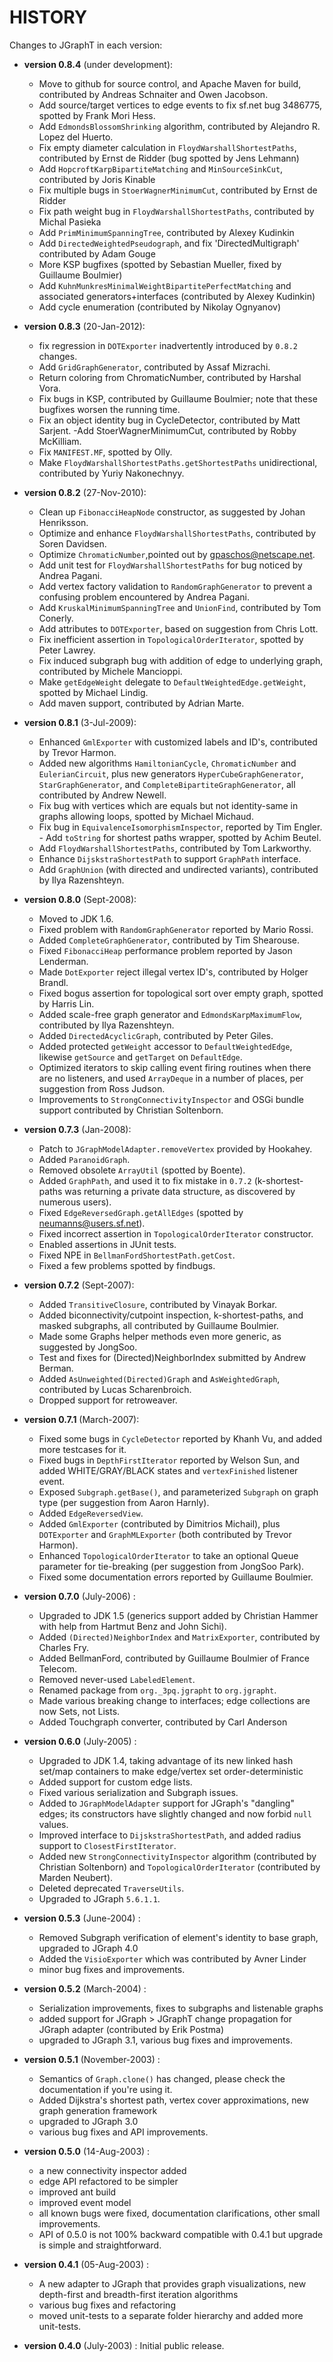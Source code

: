 # HISTORY #

Changes to JGraphT in each version:

- **version 0.8.4** (under development): 
	- Move to github for source control, and Apache Maven for build, contributed by Andreas Schnaiter and Owen Jacobson.
	- Add source/target vertices to edge events to fix sf.net bug 3486775, spotted by Frank Mori Hess.
	- Add `EdmondsBlossomShrinking` algorithm, contributed by Alejandro R. Lopez del Huerto.
	- Fix empty diameter calculation in `FloydWarshallShortestPaths`, contributed by Ernst de Ridder (bug spotted by Jens Lehmann)
	- Add `HopcroftKarpBipartiteMatching` and `MinSourceSinkCut`, contributed by Joris Kinable
	- Fix multiple bugs in `StoerWagnerMinimumCut`, contributed by Ernst de Ridder
	- Fix path weight bug in `FloydWarshallShortestPaths`, contributed by Michal Pasieka
	- Add `PrimMinimumSpanningTree`, contributed by Alexey Kudinkin
	- Add `DirectedWeightedPseudograph`, and fix 'DirectedMultigraph' contributed by Adam Gouge
	- More KSP bugfixes (spotted by Sebastian Mueller, fixed by Guillaume Boulmier)
	- Add `KuhnMunkresMinimalWeightBipartitePerfectMatching` and associated generators+interfaces (contributed by Alexey Kudinkin)
	- Add cycle enumeration (contributed by Nikolay Ognyanov)

- **version 0.8.3** (20-Jan-2012): 
	- fix regression in `DOTExporter` inadvertently introduced by `0.8.2` changes.
	- Add `GridGraphGenerator`, contributed by Assaf Mizrachi.
	- Return coloring from ChromaticNumber, contributed by Harshal Vora.
	- Fix bugs in KSP, contributed by Guillaume Boulmier; note that these bugfixes worsen the running time.  
	- Fix an object identity bug in CycleDetector, contributed by Matt Sarjent.
	-Add StoerWagnerMinimumCut, contributed by Robby McKilliam.
	- Fix `MANIFEST.MF`, spotted by Olly.
	- Make `FloydWarshallShortestPaths.getShortestPaths` unidirectional, contributed by Yuriy Nakonechnyy.

- **version 0.8.2** (27-Nov-2010): 
	- Clean up `FibonacciHeapNode` constructor, as suggested by Johan
Henriksson.
	- Optimize and enhance `FloydWarshallShortestPaths`, contributed by Soren Davidsen.
	- Optimize `ChromaticNumber`,pointed out by gpaschos@netscape.net.
	- Add unit test for `FloydWarshallShortestPaths` for bug noticed by
Andrea Pagani. 
	- Add vertex factory validation to `RandomGraphGenerator` to prevent a confusing problem encountered by Andrea Pagani.
	- Add `KruskalMinimumSpanningTree` and `UnionFind`, contributed by Tom Conerly.
	- Add attributes to `DOTExporter`, based on suggestion from Chris Lott.
	- Fix inefficient assertion in `TopologicalOrderIterator`, spotted by 
Peter Lawrey.
	- Fix induced subgraph bug with addition of edge to underlying graph, contributed by Michele Mancioppi.
	- Make `getEdgeWeight` delegate to `DefaultWeightedEdge.getWeight`, spotted by Michael Lindig.
	- Add maven support, contributed by Adrian Marte.

- **version 0.8.1** (3-Jul-2009): 
	- Enhanced `GmlExporter` with customized labels and ID's, contributed by Trevor Harmon.
	- Added new algorithms `HamiltonianCycle`, `ChromaticNumber` and `EulerianCircuit`, plus new generators `HyperCubeGraphGenerator`, `StarGraphGenerator`, and `CompleteBipartiteGraphGenerator`, all contributed by Andrew Newell.
	- Fix bug with vertices which are equals but not identity-same in graphs allowing loops, spotted by Michael Michaud.
	- Fix bug in `EquivalenceIsomorphismInspector`, reported by Tim Engler.  		- Add `toString` for shortest paths wrapper, spotted by Achim Beutel.
	- Add `FloydWarshallShortestPaths`, contributed by Tom Larkworthy.
	- Enhance `DijskstraShortestPath` to support `GraphPath` interface.
	- Add `GraphUnion` (with directed and undirected variants), contributed by Ilya Razenshteyn.

- **version 0.8.0** (Sept-2008): 
	- Moved to JDK 1.6.
	- Fixed problem with `RandomGraphGenerator` reported by Mario Rossi.
	- Added `CompleteGraphGenerator`, contributed by Tim Shearouse.
	- Fixed `FibonacciHeap` performance problem reported by Jason Lenderman.
	- Made `DotExporter` reject illegal vertex ID's, contributed by Holger Brandl.
	- Fixed bogus assertion for topological sort over empty
graph, spotted by Harris Lin.
	- Added scale-free graph generator and `EdmondsKarpMaximumFlow`, contributed by Ilya Razenshteyn.
	- Added `DirectedAcyclicGraph`, contributed by Peter Giles.
	- Added protected `getWeight` accessor to `DefaultWeightedEdge`, likewise `getSource` and `getTarget` on `DefaultEdge`.
	- Optimized iterators to skip calling event firing routines when there are no listeners, and used `ArrayDeque` in a number of places, per suggestion from Ross Judson.
	- Improvements to `StrongConnectivityInspector` and OSGi bundle support contributed by Christian Soltenborn.

- **version 0.7.3** (Jan-2008):
	- Patch to `JGraphModelAdapter.removeVertex` provided by Hookahey.
	- Added `ParanoidGraph`.
	- Removed obsolete `ArrayUtil` (spotted by Boente).
	- Added `GraphPath`, and used it to fix mistake in `0.7.2` (k-shortest-paths was returning a private data structure,
as discovered by numerous users).
	- Fixed `EdgeReversedGraph.getAllEdges` (spotted by neumanns@users.sf.net).
	- Fixed incorrect assertion in `TopologicalOrderIterator` constructor.
	- Enabled assertions in JUnit tests.
	- Fixed NPE in `BellmanFordShortestPath.getCost`.
	- Fixed a few problems spotted by findbugs.

- **version 0.7.2** (Sept-2007): 
	- Added `TransitiveClosure`, contributed by Vinayak Borkar.
	- Added biconnectivity/cutpoint inspection, k-shortest-paths, and masked
subgraphs, all contributed by Guillaume Boulmier.
	- Made some Graphs helper methods even more generic, as suggested by JongSoo.
	- Test and fixes for (Directed)NeighborIndex submitted by Andrew Berman.
	- Added `AsUnweighted(Directed)Graph` and `AsWeightedGraph`, contributed by Lucas Scharenbroich.
	- Dropped support for retroweaver.

- **version 0.7.1** (March-2007): 
	- Fixed some bugs in `CycleDetector` reported by Khanh Vu, and added more testcases for it.
	- Fixed bugs in `DepthFirstIterator` reported by Welson Sun, and added WHITE/GRAY/BLACK states and `vertexFinished` listener event.
	- Exposed `Subgraph.getBase()`, and parameterized `Subgraph` on graph type (per suggestion from Aaron Harnly).
	- Added `EdgeReversedView`.
	- Added `GmlExporter` (contributed by Dimitrios Michail), plus `DOTExporter` and `GraphMLExporter` (both contributed by Trevor Harmon).
	- Enhanced `TopologicalOrderIterator` to take an optional Queue parameter for tie-breaking (per suggestion from JongSoo Park).
	- Fixed some documentation errors reported by Guillaume Boulmier.

- **version 0.7.0** (July-2006) : 
	- Upgraded to JDK 1.5 (generics support added by Christian Hammer with help from Hartmut Benz and John Sichi).
	- Added `(Directed)NeighborIndex` and `MatrixExporter`, contributed by Charles Fry.
	- Added BellmanFord, contributed by Guillaume Boulmier of France Telecom.
	- Removed never-used `LabeledElement`.
	- Renamed package from `org._3pq.jgrapht` to `org.jgrapht`.
	- Made various breaking change to interfaces; edge collections are now Sets, not Lists.
	- Added Touchgraph converter, contributed by Carl Anderson

- **version 0.6.0** (July-2005) : 
	- Upgraded to JDK 1.4, taking advantage of its new linked hash set/map containers to make edge/vertex set order-deterministic
	- Added support for custom edge lists.
	- Fixed various serialization and Subgraph issues.
	- Added to `JGraphModelAdapter` support for JGraph's "dangling" edges; its constructors have slightly changed and now forbid `null` values.
	- Improved interface to `DijskstraShortestPath`, and added radius support to `ClosestFirstIterator`.
	- Added new `StrongConnectivityInspector` algorithm (contributed by Christian Soltenborn) and `TopologicalOrderIterator` (contributed by Marden Neubert).
	- Deleted deprecated `TraverseUtils`.
	- Upgraded to JGraph `5.6.1.1`.

- **version 0.5.3** (June-2004) : 
	- Removed Subgraph verification of element's identity to base graph, upgraded to JGraph 4.0
	- Added the `VisioExporter` which was contributed by Avner Linder
	- minor bug fixes and improvements.

- **version 0.5.2** (March-2004) : 
	- Serialization improvements, fixes to subgraphs and listenable graphs
	- added support for JGraph > JGraphT change propagation for JGraph adapter (contributed by Erik Postma)
	- upgraded to JGraph 3.1, various bug fixes and improvements.

- **version 0.5.1** (November-2003) : 
	- Semantics of `Graph.clone()` has changed, please check the documentation if you're using it.
	- Added Dijkstra's shortest path, vertex cover approximations, new graph generation framework
	- upgraded to JGraph 3.0
	- various bug fixes and API improvements.

- **version 0.5.0** (14-Aug-2003) : 
	- a new connectivity inspector added
	- edge API refactored to be simpler
	- improved ant build
	- improved event model
	- all known bugs were fixed, documentation clarifications, other small improvements. 
	- API of 0.5.0 is not 100% backward compatible with 0.4.1 but upgrade is simple and straightforward.

- **version 0.4.1** (05-Aug-2003) : 
	- A new adapter to JGraph that provides graph visualizations, new depth-first and breadth-first iteration algorithms
	- various bug fixes and refactoring
	- moved unit-tests to a separate folder hierarchy and added more unit-tests.

- **version 0.4.0** (July-2003) : Initial public release.

